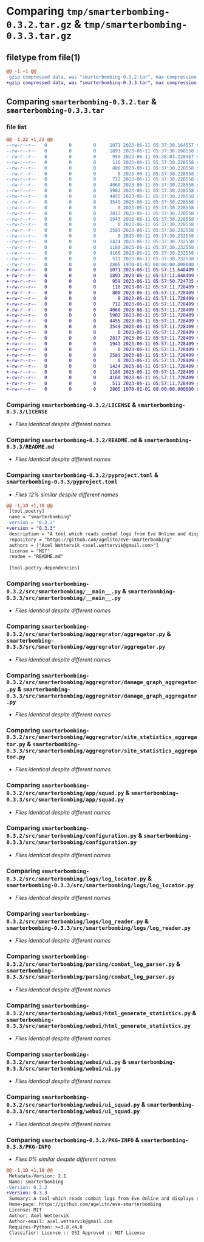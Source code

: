 # Comparing `tmp/smarterbombing-0.3.2.tar.gz` & `tmp/smarterbombing-0.3.3.tar.gz`

## filetype from file(1)

```diff
@@ -1 +1 @@
-gzip compressed data, was "smarterbombing-0.3.2.tar", max compression
+gzip compressed data, was "smarterbombing-0.3.3.tar", max compression
```

## Comparing `smarterbombing-0.3.2.tar` & `smarterbombing-0.3.3.tar`

### file list

```diff
@@ -1,22 +1,22 @@
--rw-r--r--   0        0        0     1071 2023-06-11 05:37:30.164557 smarterbombing-0.3.2/LICENSE
--rw-r--r--   0        0        0     1893 2023-06-11 05:37:30.168558 smarterbombing-0.3.2/README.md
--rw-r--r--   0        0        0      959 2023-06-11 05:38:03.228967 smarterbombing-0.3.2/pyproject.toml
--rw-r--r--   0        0        0      116 2023-06-11 05:37:30.228558 smarterbombing-0.3.2/src/smarterbombing/__init__.py
--rw-r--r--   0        0        0      800 2023-06-11 05:37:30.228558 smarterbombing-0.3.2/src/smarterbombing/__main__.py
--rw-r--r--   0        0        0        0 2023-06-11 05:37:30.228558 smarterbombing-0.3.2/src/smarterbombing/aggregrator/__init__.py
--rw-r--r--   0        0        0      712 2023-06-11 05:37:30.228558 smarterbombing-0.3.2/src/smarterbombing/aggregrator/aggregator.py
--rw-r--r--   0        0        0     4060 2023-06-11 05:37:30.228558 smarterbombing-0.3.2/src/smarterbombing/aggregrator/damage_graph_aggregator.py
--rw-r--r--   0        0        0     5902 2023-06-11 05:37:30.228558 smarterbombing-0.3.2/src/smarterbombing/aggregrator/site_statistics_aggregator.py
--rw-r--r--   0        0        0     4455 2023-06-11 05:37:30.228558 smarterbombing-0.3.2/src/smarterbombing/app/squad.py
--rw-r--r--   0        0        0     3549 2023-06-11 05:37:30.228558 smarterbombing-0.3.2/src/smarterbombing/configuration.py
--rw-r--r--   0        0        0        0 2023-06-11 05:37:30.228558 smarterbombing-0.3.2/src/smarterbombing/logs/__init__.py
--rw-r--r--   0        0        0     2817 2023-06-11 05:37:30.228558 smarterbombing-0.3.2/src/smarterbombing/logs/log_locator.py
--rw-r--r--   0        0        0     1943 2023-06-11 05:37:30.228558 smarterbombing-0.3.2/src/smarterbombing/logs/log_reader.py
--rw-r--r--   0        0        0        0 2023-06-11 05:37:30.228558 smarterbombing-0.3.2/src/smarterbombing/parsing/__init__.py
--rw-r--r--   0        0        0     2589 2023-06-11 05:37:30.232558 smarterbombing-0.3.2/src/smarterbombing/parsing/combat_log_parser.py
--rw-r--r--   0        0        0        0 2023-06-11 05:37:30.232558 smarterbombing-0.3.2/src/smarterbombing/webui/__init__.py
--rw-r--r--   0        0        0     1424 2023-06-11 05:37:30.232558 smarterbombing-0.3.2/src/smarterbombing/webui/html_generate_statistics.py
--rw-r--r--   0        0        0     1180 2023-06-11 05:37:30.232558 smarterbombing-0.3.2/src/smarterbombing/webui/ui.py
--rw-r--r--   0        0        0     4160 2023-06-11 05:37:30.232558 smarterbombing-0.3.2/src/smarterbombing/webui/ui_squad.py
--rw-r--r--   0        0        0      511 2023-06-11 05:37:30.232558 smarterbombing-0.3.2/src/smarterbombing/webui/ui_squads.py
--rw-r--r--   0        0        0     2805 1970-01-01 00:00:00.000000 smarterbombing-0.3.2/PKG-INFO
+-rw-r--r--   0        0        0     1071 2023-06-11 05:57:11.648409 smarterbombing-0.3.3/LICENSE
+-rw-r--r--   0        0        0     1893 2023-06-11 05:57:11.648409 smarterbombing-0.3.3/README.md
+-rw-r--r--   0        0        0      959 2023-06-11 05:57:50.724735 smarterbombing-0.3.3/pyproject.toml
+-rw-r--r--   0        0        0      116 2023-06-11 05:57:11.728409 smarterbombing-0.3.3/src/smarterbombing/__init__.py
+-rw-r--r--   0        0        0      800 2023-06-11 05:57:11.728409 smarterbombing-0.3.3/src/smarterbombing/__main__.py
+-rw-r--r--   0        0        0        0 2023-06-11 05:57:11.728409 smarterbombing-0.3.3/src/smarterbombing/aggregrator/__init__.py
+-rw-r--r--   0        0        0      712 2023-06-11 05:57:11.728409 smarterbombing-0.3.3/src/smarterbombing/aggregrator/aggregator.py
+-rw-r--r--   0        0        0     4060 2023-06-11 05:57:11.728409 smarterbombing-0.3.3/src/smarterbombing/aggregrator/damage_graph_aggregator.py
+-rw-r--r--   0        0        0     5902 2023-06-11 05:57:11.728409 smarterbombing-0.3.3/src/smarterbombing/aggregrator/site_statistics_aggregator.py
+-rw-r--r--   0        0        0     4455 2023-06-11 05:57:11.728409 smarterbombing-0.3.3/src/smarterbombing/app/squad.py
+-rw-r--r--   0        0        0     3549 2023-06-11 05:57:11.728409 smarterbombing-0.3.3/src/smarterbombing/configuration.py
+-rw-r--r--   0        0        0        0 2023-06-11 05:57:11.728409 smarterbombing-0.3.3/src/smarterbombing/logs/__init__.py
+-rw-r--r--   0        0        0     2817 2023-06-11 05:57:11.728409 smarterbombing-0.3.3/src/smarterbombing/logs/log_locator.py
+-rw-r--r--   0        0        0     1943 2023-06-11 05:57:11.728409 smarterbombing-0.3.3/src/smarterbombing/logs/log_reader.py
+-rw-r--r--   0        0        0        0 2023-06-11 05:57:11.728409 smarterbombing-0.3.3/src/smarterbombing/parsing/__init__.py
+-rw-r--r--   0        0        0     2589 2023-06-11 05:57:11.728409 smarterbombing-0.3.3/src/smarterbombing/parsing/combat_log_parser.py
+-rw-r--r--   0        0        0        0 2023-06-11 05:57:11.728409 smarterbombing-0.3.3/src/smarterbombing/webui/__init__.py
+-rw-r--r--   0        0        0     1424 2023-06-11 05:57:11.728409 smarterbombing-0.3.3/src/smarterbombing/webui/html_generate_statistics.py
+-rw-r--r--   0        0        0     1180 2023-06-11 05:57:11.728409 smarterbombing-0.3.3/src/smarterbombing/webui/ui.py
+-rw-r--r--   0        0        0     4160 2023-06-11 05:57:11.728409 smarterbombing-0.3.3/src/smarterbombing/webui/ui_squad.py
+-rw-r--r--   0        0        0      511 2023-06-11 05:57:11.728409 smarterbombing-0.3.3/src/smarterbombing/webui/ui_squads.py
+-rw-r--r--   0        0        0     2805 1970-01-01 00:00:00.000000 smarterbombing-0.3.3/PKG-INFO
```

### Comparing `smarterbombing-0.3.2/LICENSE` & `smarterbombing-0.3.3/LICENSE`

 * *Files identical despite different names*

### Comparing `smarterbombing-0.3.2/README.md` & `smarterbombing-0.3.3/README.md`

 * *Files identical despite different names*

### Comparing `smarterbombing-0.3.2/pyproject.toml` & `smarterbombing-0.3.3/pyproject.toml`

 * *Files 12% similar despite different names*

```diff
@@ -1,10 +1,10 @@
 [tool.poetry]
 name = "smarterbombing"
-version = "0.3.2"
+version = "0.3.3"
 description = "A tool which reads combat logs from Eve Online and displays statistics."
 repository = "https://github.com/agelito/eve-smarterbombing"
 authors = ["Axel Wettervik <axel.wettervik@gmail.com>"]
 license = "MIT"
 readme = "README.md"
 
 [tool.poetry.dependencies]
```

### Comparing `smarterbombing-0.3.2/src/smarterbombing/__main__.py` & `smarterbombing-0.3.3/src/smarterbombing/__main__.py`

 * *Files identical despite different names*

### Comparing `smarterbombing-0.3.2/src/smarterbombing/aggregrator/aggregator.py` & `smarterbombing-0.3.3/src/smarterbombing/aggregrator/aggregator.py`

 * *Files identical despite different names*

### Comparing `smarterbombing-0.3.2/src/smarterbombing/aggregrator/damage_graph_aggregator.py` & `smarterbombing-0.3.3/src/smarterbombing/aggregrator/damage_graph_aggregator.py`

 * *Files identical despite different names*

### Comparing `smarterbombing-0.3.2/src/smarterbombing/aggregrator/site_statistics_aggregator.py` & `smarterbombing-0.3.3/src/smarterbombing/aggregrator/site_statistics_aggregator.py`

 * *Files identical despite different names*

### Comparing `smarterbombing-0.3.2/src/smarterbombing/app/squad.py` & `smarterbombing-0.3.3/src/smarterbombing/app/squad.py`

 * *Files identical despite different names*

### Comparing `smarterbombing-0.3.2/src/smarterbombing/configuration.py` & `smarterbombing-0.3.3/src/smarterbombing/configuration.py`

 * *Files identical despite different names*

### Comparing `smarterbombing-0.3.2/src/smarterbombing/logs/log_locator.py` & `smarterbombing-0.3.3/src/smarterbombing/logs/log_locator.py`

 * *Files identical despite different names*

### Comparing `smarterbombing-0.3.2/src/smarterbombing/logs/log_reader.py` & `smarterbombing-0.3.3/src/smarterbombing/logs/log_reader.py`

 * *Files identical despite different names*

### Comparing `smarterbombing-0.3.2/src/smarterbombing/parsing/combat_log_parser.py` & `smarterbombing-0.3.3/src/smarterbombing/parsing/combat_log_parser.py`

 * *Files identical despite different names*

### Comparing `smarterbombing-0.3.2/src/smarterbombing/webui/html_generate_statistics.py` & `smarterbombing-0.3.3/src/smarterbombing/webui/html_generate_statistics.py`

 * *Files identical despite different names*

### Comparing `smarterbombing-0.3.2/src/smarterbombing/webui/ui.py` & `smarterbombing-0.3.3/src/smarterbombing/webui/ui.py`

 * *Files identical despite different names*

### Comparing `smarterbombing-0.3.2/src/smarterbombing/webui/ui_squad.py` & `smarterbombing-0.3.3/src/smarterbombing/webui/ui_squad.py`

 * *Files identical despite different names*

### Comparing `smarterbombing-0.3.2/PKG-INFO` & `smarterbombing-0.3.3/PKG-INFO`

 * *Files 0% similar despite different names*

```diff
@@ -1,10 +1,10 @@
 Metadata-Version: 2.1
 Name: smarterbombing
-Version: 0.3.2
+Version: 0.3.3
 Summary: A tool which reads combat logs from Eve Online and displays statistics.
 Home-page: https://github.com/agelito/eve-smarterbombing
 License: MIT
 Author: Axel Wettervik
 Author-email: axel.wettervik@gmail.com
 Requires-Python: >=3.8,<4.0
 Classifier: License :: OSI Approved :: MIT License
```

